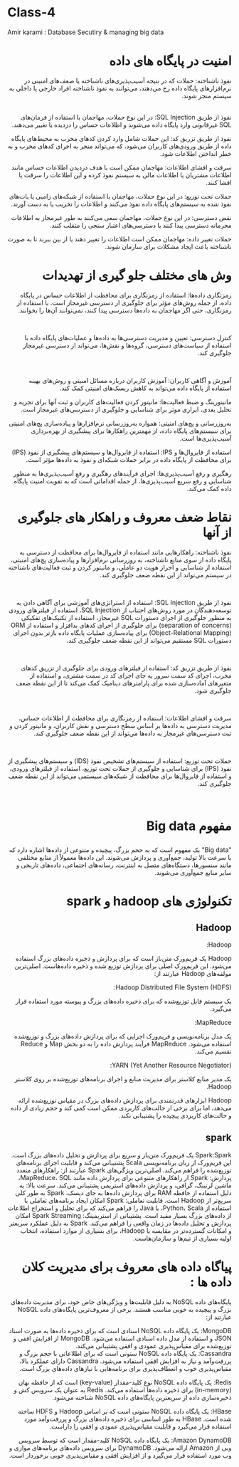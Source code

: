 # Class-4
Amir karami : Database Secutiry &amp; managing big data


<h1 dir = "rtl">
امنیت در پایگاه های داده
</h1>

<div dir = "rtl">


نفوذ ناشناخته: حملات که در نتیجه آسیب‌پذیری‌های ناشناخته یا ضعف‌های امنیتی در نرم‌افزارهای پایگاه داده رخ می‌دهند، می‌توانند به نفوذ ناشناخته افراد خارجی یا داخلی به سیستم منجر شوند.

<br/>
نفوذ از طریق SQL Injection: در این نوع حملات، مهاجمان با استفاده از فرمان‌های SQL غیرقانونی وارد پایگاه داده می‌شوند و اطلاعات حساس را دزدیده یا تغییر می‌دهند.

<br/>

نفوذ از طریق تزریق کد: این حملات شامل وارد کردن کدهای مخرب به محیط‌های پایگاه داده از طریق ورودی‌های کاربران می‌شود، که می‌تواند منجر به اجرای کدهای مخرب و به خطر انداختن اطلاعات شود.
<br/>

سرقت و افشای اطلاعات: مهاجمان ممکن است با هدف دزدیدن اطلاعات حساس مانند اطلاعات مشتریان یا اطلاعات مالی به سیستم نفوذ کرده و این اطلاعات را سرقت یا افشا کنند.
<br/>

حملات تحت توزیع: در این نوع حملات، مهاجمان با استفاده از شبکه‌های زامبی یا بات‌های نفوذ شده به سیستم‌های پایگاه داده نفوذ می‌کنند و اطلاعات را تخریب یا به دست آورند.
<br/>

نقض دسترسی: در این نوع حملات، مهاجمان سعی می‌کنند به طور غیرمجاز به اطلاعات محرمانه دسترسی پیدا کنند یا دسترسی‌های اعتبار سنجی را متقلب کنند.
<br/>

حملات تغییر داده: مهاجمان ممکن است اطلاعات را تغییر دهند یا از بین ببرند تا به صورت ناشناخته باعث ایجاد مشکلات برای سازمان شوند.
  
</div>

<h1 dir = "rtl">
وش های مختلف جلو گیری از تهدیدات
  
</h1>

<div dir="rtl">

  
رمزنگاری داده‌ها: استفاده از رمزنگاری برای محافظت از اطلاعات حساس در پایگاه داده، از جمله روش‌های مؤثر برای جلوگیری از دسترسی غیرمجاز است. با استفاده از رمزنگاری، حتی اگر مهاجمان به داده‌ها دسترسی پیدا کنند، نمی‌توانند آن‌ها را بخوانند.

<br/>


کنترل دسترسی: تعیین و مدیریت دسترسی‌ها به داده‌ها و عملیات‌های پایگاه داده با استفاده از سیاست‌های دسترسی، گروه‌ها و نقش‌ها، می‌تواند از دسترسی غیرمجاز جلوگیری کند.

<br/>


آموزش و آگاهی کاربران: آموزش کاربران درباره مسائل امنیتی و روش‌های بهینه استفاده از پایگاه داده می‌تواند به کاهش ریسک‌های امنیتی کمک کند.
<br/>


مانیتورینگ و ضبط فعالیت‌ها: مانیتور کردن فعالیت‌های کاربران و ثبت آنها برای تجزیه و تحلیل بعدی، ابزاری موثر برای شناسایی و جلوگیری از دسترسی‌های غیرمجاز است.
<br/>


به‌روزرسانی و پچ‌های امنیتی: همواره به‌روزرسانی نرم‌افزارها و پیاده‌سازی پچ‌های امنیتی برای سیستم‌های پایگاه داده، از مهمترین راهکارها برای پیشگیری از بهره‌برداری آسیب‌پذیری‌ها است.
<br/>


استفاده از فایروال‌ها و IPS: استفاده از فایروال‌ها و سیستم‌های پیشگیری از نفوذ (IPS) برای محافظت از پایگاه داده در برابر حملات شبکه‌ای و نفوذ به داده‌ها مؤثر است.
<br/>


رهگیری و رفع آسیب‌پذیری‌ها: اجرای فرآیندهای رهگیری و رفع آسیب‌پذیری‌ها به منظور شناسایی و رفع سریع آسیب‌پذیری‌ها، از جمله اقداماتی است که به تقویت امنیت پایگاه داده کمک می‌کند.
<br/>


</div>

<h1 dir ="rtl">
نقاط ضعف معروف و راهکار های جلوگیری از آنها
  
</h1>

<div dir = "rtl">

  
نفوذ ناشناخته: راهکارهایی مانند استفاده از فایروال‌ها برای محافظت از دسترسی به پایگاه داده از سوی منابع ناشناخته، به روزرسانی نرم‌افزارها و پیاده‌سازی پچ‌های امنیتی، استفاده از شناسایی و احراز هویت دو عاملی، و مانیتور کردن و ثبت فعالیت‌های ناشناخته در سیستم می‌تواند از این نقطه ضعف جلوگیری کند.

<br/>



نفوذ از طریق SQL Injection: استفاده از استراتژی‌های آموزشی برای آگاهی دادن به توسعه‌دهندگان در مورد روش‌های اجتناب از SQL Injection، استفاده از فیلترهای ورودی به منظور جلوگیری از اجرای دستورات SQL غیرمجاز، استفاده از تکنیک‌های تفکیکی (separation of concerns) برای جلوگیری از اجرای کدهای بدافزار و استفاده از ORM (Object-Relational Mapping) برای پیاده‌سازی عملیات پایگاه داده بازتر بدون اجرای دستورات SQL مستقیم می‌تواند از این نقطه ضعف جلوگیری کند.

<br/>



نفوذ از طریق تزریق کد: استفاده از فیلترهای ورودی برای جلوگیری از تزریق کدهای مخرب، اجرای کد سمت سرور به جای اجرای کد در سمت مشتری، و استفاده از متغیرهای آماده‌سازی شده برای پارامترهای دینامیک کمک می‌کند تا از این نقطه ضعف جلوگیری شود.

<br/>



سرقت و افشای اطلاعات: استفاده از رمزنگاری برای محافظت از اطلاعات حساس، مدیریت دسترسی به داده‌ها بر اساس سطح دسترسی و نقش کاربران، و مانیتور کردن و ثبت دسترسی‌های غیرمجاز به داده‌ها می‌تواند از این نقطه ضعف جلوگیری کند.

<br/>



حملات تحت توزیع: استفاده از سیستم‌های تشخیص نفوذ (IDS) و سیستم‌های پیشگیری از نفوذ (IPS) برای شناسایی و جلوگیری از حملات تحت توزیع، استفاده از فیلترهای ورودی، و استفاده از فایروال‌ها برای محافظت از شبکه‌های سیستمی می‌تواند از این نقطه ضعف جلوگیری کند.

<br/>



</div>

<h1 dir = "rtl">

  مفهوم Big data
</h1>
<div dir = "rtl">

  "Big data"
  یک مفهوم است که به حجم بزرگ، پیچیده و متنوعی از داده‌ها اشاره دارد که با سرعت بالا تولید، جمع‌آوری و پردازش می‌شوند. این داده‌ها معمولاً از منابع مختلفی مانند سنسورها، دستگاه‌های متصل به اینترنت، رسانه‌های اجتماعی، داده‌های تاریخی و سایر منابع جمع‌آوری می‌شوند.
</div>

<h1 dir = "rtl">
  تکنولوژی های hadoop و spark
</h1>

<h2 dir = "rtl">
  Hadoop
</h2>


<div dir = "rtl">
  Hadoop:
  <br/>

  Hadoop یک فریم‌ورک متن‌باز است که برای پردازش و ذخیره داده‌های بزرگ استفاده می‌شود. این فریم‌ورک اصلی برای پردازش توزیع شده و ذخیره داده‌هاست. اصلی‌ترین مولفه‌های Hadoop عبارتند از:
  <br/>

Hadoop Distributed File System (HDFS):
<br/>

یک سیستم فایل توزیع‌شده که برای ذخیره داده‌های بزرگ و پیوسته مورد استفاده قرار می‌گیرد.
<br/>

MapReduce: 
<br/>

یک مدل برنامه‌نویسی و فریم‌ورک اجرایی که برای پردازش داده‌های بزرگ و توزیع‌شده استفاده می‌شود. MapReduce فرآیند پردازش داده را به دو بخش Map و Reduce تقسیم می‌کند.
<br/>

YARN (Yet Another Resource Negotiator):
<br/>

یک مدیر منابع کلاستر برای مدیریت منابع و اجرای برنامه‌های توزیع‌شده بر روی کلاستر Hadoop.
<br/>

Hadoop ابزارهای قدرتمندی برای پردازش داده‌های بزرگ در مقیاس توزیع‌شده ارائه می‌دهد، اما برای برخی از حالت‌های کاربردی ممکن است کمی کند و حجم زیادی از داده و حالت‌های کاربردی پیچیده را پشتیبانی نکند.
<br/>

</div>

<h2 dir = "rtl">
  spark
</h2>
<div dir = "rtl">
  
Spark:Spark یک فریم‌ورک متن‌باز و سریع برای پردازش و تحلیل داده‌های بزرگ است. این فریم‌ورک از زبان برنامه‌نویسی Scala پشتیبانی می‌کند و قابلیت اجرای برنامه‌های توزیع‌شده را فراهم می‌کند. اصلی‌ترین ویژگی‌های Spark عبارتند از:
راهکارهای متعدد پردازش: Spark از راهکارهای متنوعی برای پردازش داده مانند MapReduce، SQL، ماشین لرنینگ، گرافی، و پردازش داده‌های استریمی پشتیبانی می‌کند.
سرعت بالا: به دلیل استفاده از حافظه RAM برای پردازش داده‌ها به جای دیسک، Spark به طور کلی سریع‌تر از Hadoop است.
قابلیت تعاملی: Spark امکان ایجاد برنامه‌های تعاملی با استفاده از Python، Scala، یا Java را فراهم می‌کند که برای تحلیل و استخراج اطلاعات از داده‌های بزرگ بسیار مفید است.
پشتیبانی از استریمینگ: Spark Streaming امکان پردازش و تحلیل داده‌ها در زمان واقعی را فراهم می‌کند.
Spark به دلیل عملکرد سریعتر و امکانات گسترده‌تر در مقایسه با Hadoop، برای بسیاری از موارد استفاده، انتخاب اولیه بسیاری از تیم‌ها و سازمان‌هاست.
</div>

<h1 dir = "rtl">
  پیاگاه داده های معروف برای مدیریت کلان داده ها : 
</h1>
<div dir = "rtl">
  پایگاه‌های داده NoSQL به دلیل قابلیت‌ها و ویژگی‌های خاص خود، برای مدیریت داده‌های بزرگ و پیچیده به خوبی مناسب هستند. برخی از معروف‌ترین پایگاه‌های داده NoSQL عبارتند از:

MongoDB: یک پایگاه داده NoSQL اسنادی است که برای ذخیره داده‌ها به صورت اسناد JSON و استفاده از مدل داده اسنادی استفاده می‌شود. MongoDB از افزایش افقی و توزیع‌شده برای مقیاس‌پذیری عمودی و افقی پشتیبانی می‌کند.
<br/>
Cassandra: یک پایگاه داده NoSQL ستونی است که برای اطلاعاتی با حجم بزرگ و پررفت‌و‌آمد و نیاز به افزایش افقی استفاده می‌شود. Cassandra دارای عملکرد بالا، مقیاس‌پذیری خوب و انعطاف‌پذیری برای برنامه‌هایی با نیازهای داده‌های بزرگ است.
<br/>

Redis: یک پایگاه داده NoSQL نوع کلید-مقدار (key-value) است که از حافظه نهان (in-memory) برای ذخیره داده‌ها استفاده می‌کند. Redis به عنوان یک سرویس کش و ذخیره‌سازی داده از سریعترین پایگاه‌های داده NoSQL شناخته می‌شود.
<br/>

HBase: یک پایگاه داده NoSQL ستونی است که بر اساس Hadoop و HDFS ساخته شده است. HBase به طور اساسی برای ذخیره داده‌های بزرگ و پررفت‌و‌آمد مورد استفاده قرار می‌گیرد و قابلیت مقیاس‌پذیری عمودی و افقی را داراست.
<br/>

Amazon DynamoDB: یک پایگاه داده NoSQL کلید-مقدار است که توسط سرویس وبی از Amazon ارائه می‌شود. DynamoDB برای سرویس داده‌های برنامه‌های موازی و وب مورد استفاده قرار می‌گیرد و از افزایش افقی و مقیاس‌پذیری خوبی برخوردار است.
</div>


